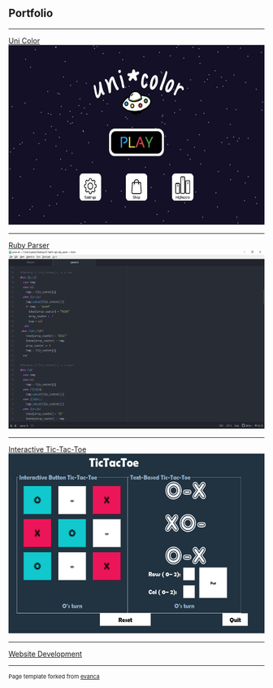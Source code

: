 ## Portfolio

---
[Uni Color](/uni_color_page.md)
<img src="images/rsz_uni_color.jpg?raw=true"/>

---
[Ruby Parser](/ruby_parser_page.md)
<img src="images/rsz_ruby_parser.png?raw=true"/>

---
[Interactive Tic-Tac-Toe](/tic_tac_toe_page.md)
<img src="images/rsz_tic_tac_toe.png?raw=true"/>

---
[Website Development](/website_development_page.md)

---
<p style="font-size:11px">Page template forked from <a href="https://github.com/evanca/quick-portfolio">evanca</a></p>
<!-- Remove above link if you don't want to attibute -->
